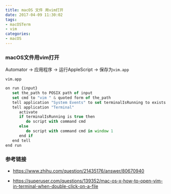 ```yaml
---
title: macOS 文件 用vim打开
date: 2017-04-09 11:30:02
tags: 
- macOSTerm
- vim
categories:
- macOS
---
```


### macOS文件用vim打开

Automator -> 应用程序 -> 运行AppleScript -> 保存为`vim.app`

`vim.app`

```typescript
on run {input}
   set the_path to POSIX path of input
   set cmd to "vim " & quoted form of the_path
   tell application "System Events" to set terminalIsRunning to exists application process "Terminal"
   tell application "Terminal"
      activate
      if terminalIsRunning is true then
         do script with command cmd
      else
         do script with command cmd in window 1
      end if
   end tell
end run
```

### 参考链接

+ <https://www.zhihu.com/question/21435176/answer/80670940>


+ <https://superuser.com/questions/139352/mac-os-x-how-to-open-vim-in-terminal-when-double-click-on-a-file>